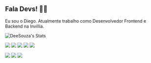 ## Fala Devs! :man_technologist:

Eu sou o Diego. Atualmente trabalho como Desenvolvedor Frontend e Backend na Invillia.

![DeeSouza's Stats](https://github-readme-stats.vercel.app/api?username=deesouza-invillia&show_icons=true&theme=dracula)

<img src="https://img.shields.io/badge/Tech-Javascript-purple?style=for-the-badge&logo=javascript" /> <img src="https://img.shields.io/badge/Tech-NodeJS-green?style=for-the-badge&logo=node.js" /> <img src="https://img.shields.io/badge/Tech-React-blue?style=for-the-badge&logo=react" /> <img src="https://img.shields.io/badge/Tech-ReactNative-lightgray?style=for-the-badge&logo=react" /> <img src="https://img.shields.io/badge/Tech-Typescript-black?style=for-the-badge&logo=typescript" />

<img src="https://img.shields.io/badge/Framework-Gatsby-brown?style=for-the-badge&logo=gatsby" /> <img src="https://img.shields.io/badge/Framework-AdonisJS-purple?style=for-the-badge&logo=adonisjs" /> <img src="https://img.shields.io/badge/Tech-Laravel-orange?style=for-the-badge&logo=laravel" />